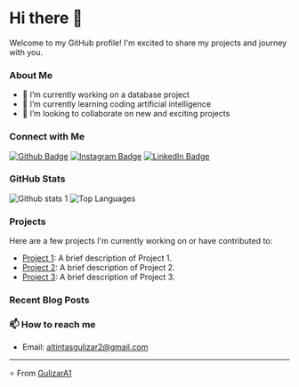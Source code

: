 # Hi there 👋

Welcome to my GitHub profile! I'm excited to share my projects and journey with you.

### About Me
- 🔭 I’m currently working on a database project
- 🌱 I’m currently learning coding artificial intelligence
- 👯 I’m looking to collaborate on new and exciting projects

### Connect with Me
[![Github Badge](https://img.shields.io/badge/-Github-181717?style=flat-square&logo=Github&logoColor=white&link=https://github.com/GulizarA1)](https://github.com/GulizarA1) 
[![Instagram Badge](https://img.shields.io/badge/-Instagram-E4405F?style=flat-square&logo=instagram&logoColor=white&link=https://instagram.com/yourusername)](https://instagram.com/yourusername) 
[![LinkedIn Badge](https://img.shields.io/badge/-LinkedIn-0077B5?style=flat-square&logo=linkedin&logoColor=white&link=https://linkedin.com/in/yourusername)](www.linkedin.com/in/gülizaraltıntaşe)

### GitHub Stats
![Github stats 1](https://github-readme-stats.vercel.app/api?username=GulizarA1&show_icons=true&theme=highcontrast) 
![Top Languages](https://github-readme-stats.vercel.app/api/top-langs/?username=GulizarA1&layout=compact&theme=highcontrast)

### Projects
Here are a few projects I'm currently working on or have contributed to:

- [Project 1]([https://github.com/GulizarA1/project1](https://github.com/GulizarA1/Intro-to-Astro2024)): A brief description of Project 1.
- [Project 2]([https://github.com/GulizarA1/project2](https://github.com/GulizarA1/Python_Project)): A brief description of Project 2.
- [Project 3]([https://github.com/GulizarA1/project3](https://github.com/developerburakgul/livelife)): A brief description of Project 3.

### Recent Blog Posts
<!-- BLOG-POST-LIST:START -->
<!-- BLOG-POST-LIST:END -->

### 📫 How to reach me
- Email: altintasgulizar2@gmail.com

---

⭐️ From [GulizarA1](https://github.com/GulizarA1)
